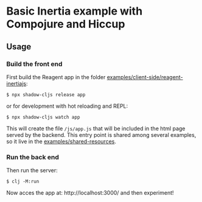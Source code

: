 # Basic Inertia example with Compojure and Hiccup

## Usage

### Build the front end

First build the Reagent app in the folder [examples/client-side/reagent-inertiajs](../../client-side/reagent-inertiajs):

    $ npx shadow-cljs release app

or for development with hot reloading and REPL:

    $ npx shadow-cljs watch app

This will create the file `/js/app.js` that will be included in the html page served by the backend.
This entry point is shared among several examples, so it live in the [examples/shared-resources](../../shared-resources).

### Run the back end

Then run the server:

    $ clj -M:run

Now acces the app at: http://localhost:3000/ and then experiment!
